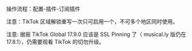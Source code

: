 操作流程：配置-插件-订阅插件
                                
注意：TikTok 区域解锁重写一次只可启用一个，不可多个地区同时使用。

注意: 据报 TikTok Global 17.9.0 应该是 SSL Pinning 了（ musical.ly 版仍在 17.8.1），仍需要观看 TikTok 的切勿升级。

